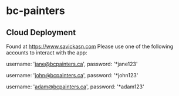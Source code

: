 # bc-painters

## Cloud Deployment

Found at https://www.savickasn.com
Please use one of the following accounts to interact with the app:

username: 'jane@bcpainters.ca', password: '*jane123' 

username: 'john@bcpainters.ca', password: '*john123'

username: 'adam@bcpainters.ca', password: '*adam123'
